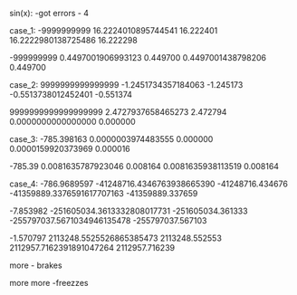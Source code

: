 sin(x): -got errors - 4

case_1:
-9999999999
16.2224010895744541	16.222401
16.2222980138725486	16.222298

-999999999
0.4497001906993123	0.449700
0.4497001438798206	0.449700

case_2:
9999999999999999
-1.2451734357184063	-1.245173
-0.5513738012452401	-0.551374

9999999999999999999
2.4727937658465273	2.472794
0.0000000000000000	0.000000

case_3:
-785.398163
0.0000003974483555	0.000000
0.0000159920373969	0.000016

-785.39
0.0081635787923046	0.008164
0.0081635938113519	0.008164

case_4:
-786.9689597
-41248716.4346763938665390	-41248716.434676
-41359889.3376591617707163	-41359889.337659

-7.853982
	-251605034.3613332808017731	-251605034.361333
	-255797037.5671034946135478	-255797037.567103

-1.570797
	2113248.5525526865385473	2113248.552553
	2112957.7162391891047264	2112957.716239


more - brakes

more more -freezzes
